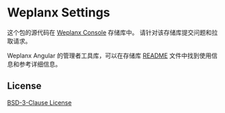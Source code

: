 # Weplanx Settings

这个包的源代码在 [Weplanx Console](https://github.com/weplanx/console) 存储库中。 请针对该存储库提交问题和拉取请求。

Weplanx Angular 的管理者工具库，可以在存储库 [README](https://github.com/weplanx/console/blob/main/README.md) 文件中找到使用信息和参考详细信息。

## License

[BSD-3-Clause License](https://github.com/weplanx/console/blob/main/LICENSE)
